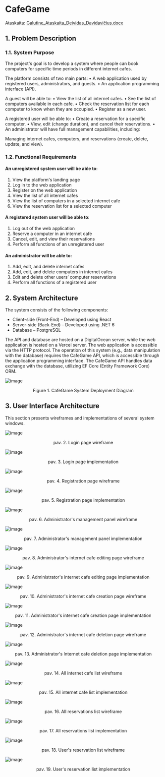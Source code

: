 # CafeGame

Ataskaita: [Galutine_Ataskaita_Deividas_Davidavičius.docx](https://github.com/DeividasDavidavicius/CafeGame/files/13636626/Galutine_Ataskaita_Deividas_Davidavicius.docx)


## 1.	Problem Description
### 1.1.	System Purpose
The project's goal is to develop a system where people can book computers for specific time periods in different internet cafes.

The platform consists of two main parts:
• A web application used by registered users, administrators, and guests.
• An application programming interface (API).

A guest will be able to:
• View the list of all internet cafes.
• See the list of computers available in each cafe.
• Check the reservation list for each computer to know when they are occupied.
• Register as a new user.

A registered user will be able to:
• Create a reservation for a specific computer.
• View, edit (change duration), and cancel their reservations.
• An administrator will have full management capabilities, including:

Managing internet cafes, computers, and reservations (create, delete, update, and view).

### 1.2.	Functional Requirements
#### An unregistered system user will be able to:
1.	View the platform's landing page
2.	Log in to the web application
3.	Register on the web application
4.	View the list of all internet cafes
5.	View the list of computers in a selected internet cafe
6.	View the reservation list for a selected computer

#### A registered system user will be able to:
1.	Log out of the web application
2.	Reserve a computer in an internet cafe
3.	Cancel, edit, and view their reservations
4.	Perform all functions of an unregistered user

#### An administrator will be able to:
1.	Add, edit, and delete internet cafes
2.	Add, edit, and delete computers in internet cafes
3.	Edit and delete other users’ computer reservations
4.	Perform all functions of a registered user

## 2.	System Architecture
The system consists of the following components:

-	Client-side (Front-End) – Developed using React
-	Server-side (Back-End) – Developed using .NET 6
-	Database – PostgreSQL

The API and database are hosted on a DigitalOcean server, while the web application is hosted on a Vercel server. The web application is accessible via the HTTP protocol. The operation of this system (e.g., data manipulation with the database) requires the CafeGame API, which is accessible through the application programming interface. The CafeGame API handles data exchange with the database, utilizing EF Core (Entity Framework Core) ORM.

![image](https://github.com/DeividasDavidavicius/CafeGame/assets/101116531/19fe1ffa-ca1f-44ae-b2a9-490d91cbe3a2)
<p align="center">
Figure 1. CafeGame System Deployment Diagram
</p>

## 3.	User Interface Architecture

This section presents wireframes and implementations of several system windows.

![image](https://github.com/DeividasDavidavicius/CafeGame/assets/101116531/6c5e646c-ba3e-4f08-8ebf-e9648af42a8d)
<p align="center"> pav. 2. Login page wireframe </p>

![image](https://github.com/DeividasDavidavicius/CafeGame/assets/101116531/8c7435c4-8994-4dd5-98b1-12ce9d1678c5)
<p align="center"> pav. 3. Login page implementation </p>

![image](https://github.com/DeividasDavidavicius/CafeGame/assets/101116531/10b4b883-98fe-432b-a709-6d4be8553a6a)
<p align="center"> pav. 4. Registration page wireframe </p>

![image](https://github.com/DeividasDavidavicius/CafeGame/assets/101116531/8cb54eae-c2ec-4cd4-a027-65a480b5aab5)
<p align="center">
pav. 5. Registration page implementation
</p>

![image](https://github.com/DeividasDavidavicius/CafeGame/assets/101116531/b49c5a82-8fa9-4ab2-a51e-cfbd6e6f1ab2)
<p align="center">
pav. 6.  Administrator's management panel wireframe
</p>

![image](https://github.com/DeividasDavidavicius/CafeGame/assets/101116531/75e99273-0f55-48b3-b59a-d709d1de4946)
<p align="center">
pav. 7.  Administrator's management panel implementation
</p>

![image](https://github.com/DeividasDavidavicius/CafeGame/assets/101116531/d4d35cff-97f0-4cc4-a198-9ac975b54f15)
<p align="center">
pav. 8.  Administrator's internet cafe editing page wireframe
</p>

![image](https://github.com/DeividasDavidavicius/CafeGame/assets/101116531/235e70d3-5aa7-4d5b-8f8d-76c44081d656)
<p align="center">
pav. 9.  Administrator's internet cafe editing page implementation
</p>

![image](https://github.com/DeividasDavidavicius/CafeGame/assets/101116531/44805d6f-595d-473e-83c7-f09f6fac51f0)
<p align="center">
pav. 10. Administrator's internet cafe creation page wireframe
</p>

![image](https://github.com/DeividasDavidavicius/CafeGame/assets/101116531/3b068ac8-19f9-4545-844c-186b26e384f7)
<p align="center">
pav. 11.  Administrator's internet cafe creation page implementation
</p>

![image](https://github.com/DeividasDavidavicius/CafeGame/assets/101116531/4801ab58-b115-424d-b267-1a358434a3c5)
<p align="center">
pav. 12.  Administrator's internet cafe deletion page wireframe
</p>

![image](https://github.com/DeividasDavidavicius/CafeGame/assets/101116531/e7f7d03f-8da7-49e0-89c1-b6beae2dfb27)
<p align="center">
pav. 13.  Administrator's Internet cafe deletion page implementation
</p>

![image](https://github.com/DeividasDavidavicius/CafeGame/assets/101116531/8d0e2d66-ad50-435a-a641-a58bfbc1cce9)
<p align="center">
pav. 14.  All internet cafe list wireframe
</p>

![image](https://github.com/DeividasDavidavicius/CafeGame/assets/101116531/b72ef3a2-bcca-4dba-9b13-795d039cb7b1)
<p align="center">
pav. 15.  All internet cafe list implementation
</p>

![image](https://github.com/DeividasDavidavicius/CafeGame/assets/101116531/7b246fcf-549a-44f3-9b28-521ac8afa568)
<p align="center">
pav. 16.  All reservations list wireframe
</p>

![image](https://github.com/DeividasDavidavicius/CafeGame/assets/101116531/3f03c6be-e924-4190-8877-51a4ddb2ed21)
<p align="center">
pav. 17.  All reservations list implementation
</p>

![image](https://github.com/DeividasDavidavicius/CafeGame/assets/101116531/eb87fd22-fb9e-4dca-b814-f83fd287e355)
<p align="center">
pav. 18.  User's reservation list wireframe
</p>

![image](https://github.com/DeividasDavidavicius/CafeGame/assets/101116531/ebf6758e-6288-4115-854b-785e6fd54240)
<p align="center">
pav. 19.  User's reservation list implementation
</p>



